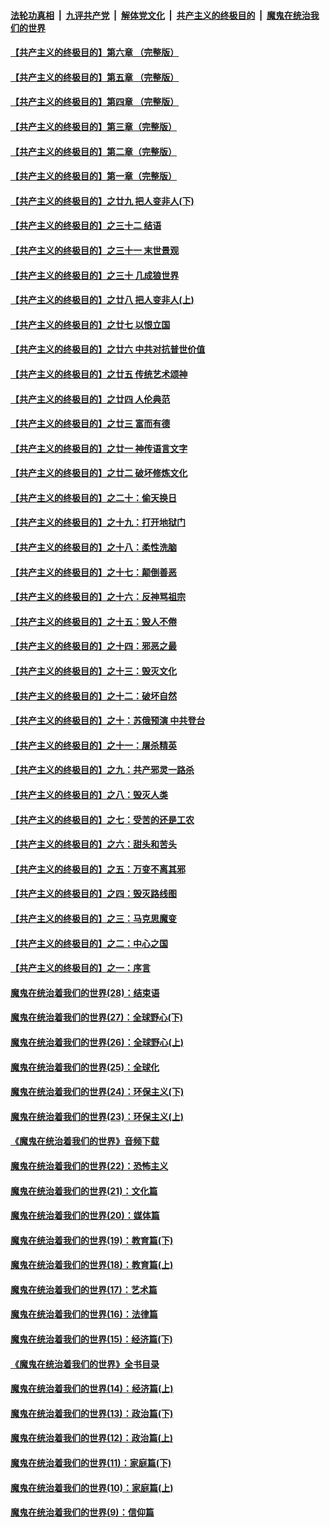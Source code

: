 

####  [法轮功真相](../../../../basic/blob/master/README.md?t=04060030) &nbsp;|&nbsp; [九评共产党](../../../../9ping.md/blob/master/README.md?t=04060030) &nbsp;|&nbsp; [解体党文化](../../../../jtdwh.md/blob/master/README.md?t=04060030)  &nbsp;|&nbsp; [共产主义的终极目的](../../../../gczydzjmd.md/blob/master/README.md?t=04060030) &nbsp;|&nbsp; [魔鬼在统治我们的世界](../../../../mgztzwmdsj.md/blob/master/README.md?t=04060030) 

#### [【共产主义的终极目的】第六章 （完整版）](../pages/nsc422/n11428913.md?t=04060030) 

#### [【共产主义的终极目的】第五章 （完整版）](../pages/nsc422/n11428912.md?t=04060030) 

#### [【共产主义的终极目的】第四章 （完整版）](../pages/nsc422/n11428907.md?t=04060030) 

#### [【共产主义的终极目的】第三章（完整版）](../pages/nsc422/n11428848.md?t=04060030) 

#### [【共产主义的终极目的】第二章（完整版）](../pages/nsc422/n11428831.md?t=04060030) 

#### [【共产主义的终极目的】第一章（完整版）](../pages/nsc422/n11417651.md?t=04060030) 

#### [【共产主义的终极目的】之廿九 把人变非人(下)](../pages/nsc422/n11344140.md?t=04060030) 

#### [【共产主义的终极目的】之三十二 结语](../pages/nsc422/n11360535.md?t=04060030) 

#### [【共产主义的终极目的】之三十一 末世景观](../pages/nsc422/n11351129.md?t=04060030) 

#### [【共产主义的终极目的】之三十 几成狼世界](../pages/nsc422/n11348280.md?t=04060030) 

#### [【共产主义的终极目的】之廿八 把人变非人(上)](../pages/nsc422/n11340492.md?t=04060030) 

#### [【共产主义的终极目的】之廿七 以恨立国](../pages/nsc422/n11336944.md?t=04060030) 

#### [【共产主义的终极目的】之廿六 中共对抗普世价值](../pages/nsc422/n11324785.md?t=04060030) 

#### [【共产主义的终极目的】之廿五 传统艺术颂神](../pages/nsc422/n11296396.md?t=04060030) 

#### [【共产主义的终极目的】之廿四 人伦典范](../pages/nsc422/n11296397.md?t=04060030) 

#### [【共产主义的终极目的】之廿三 富而有德](../pages/nsc422/n11283598.md?t=04060030) 

#### [【共产主义的终极目的】之廿一 神传语言文字](../pages/nsc422/n11263265.md?t=04060030) 

#### [【共产主义的终极目的】之廿二 破坏修炼文化](../pages/nsc422/n11245728.md?t=04060030) 

#### [【共产主义的终极目的】之二十：偷天换日](../pages/nsc422/n11238846.md?t=04060030) 

#### [【共产主义的终极目的】之十九：打开地狱门](../pages/nsc422/n11206376.md?t=04060030) 

#### [【共产主义的终极目的】之十八：柔性洗脑](../pages/nsc422/n11199994.md?t=04060030) 

#### [【共产主义的终极目的】之十七：颠倒善恶](../pages/nsc422/n11179782.md?t=04060030) 

#### [【共产主义的终极目的】之十六：反神骂祖宗](../pages/nsc422/n11166798.md?t=04060030) 

#### [【共产主义的终极目的】之十五：毁人不倦](../pages/nsc422/n11166792.md?t=04060030) 

#### [【共产主义的终极目的】之十四：邪恶之最](../pages/nsc422/n11150249.md?t=04060030) 

#### [【共产主义的终极目的】之十三：毁灭文化](../pages/nsc422/n11135227.md?t=04060030) 

#### [【共产主义的终极目的】之十二：破坏自然](../pages/nsc422/n11135214.md?t=04060030) 

#### [【共产主义的终极目的】之十：苏俄预演 中共登台](../pages/nsc422/n11118424.md?t=04060030) 

#### [【共产主义的终极目的】之十一：屠杀精英](../pages/nsc422/n11118442.md?t=04060030) 

#### [【共产主义的终极目的】之九：共产邪灵一路杀](../pages/nsc422/n11114139.md?t=04060030) 

#### [【共产主义的终极目的】之八：毁灭人类](../pages/nsc422/n11108503.md?t=04060030) 

#### [【共产主义的终极目的】之七：受苦的还是工农](../pages/nsc422/n11101809.md?t=04060030) 

#### [【共产主义的终极目的】之六：甜头和苦头](../pages/nsc422/n11096971.md?t=04060030) 

#### [【共产主义的终极目的】之五：万变不离其邪](../pages/nsc422/n11091285.md?t=04060030) 

#### [【共产主义的终极目的】之四：毁灭路线图](../pages/nsc422/n11086284.md?t=04060030) 

#### [【共产主义的终极目的】之三：马克思魔变](../pages/nsc422/n11061941.md?t=04060030) 

#### [【共产主义的终极目的】之二：中心之国](../pages/nsc422/n11047728.md?t=04060030) 

#### [【共产主义的终极目的】之一：序言](../pages/nsc422/n11086077.md?t=04060030) 

#### [魔鬼在统治着我们的世界(28)：结束语](../pages/nsc422/n10936246.md?t=04060030) 

#### [魔鬼在统治着我们的世界(27)：全球野心(下)](../pages/nsc422/n10928319.md?t=04060030) 

#### [魔鬼在统治着我们的世界(26)：全球野心(上)](../pages/nsc422/n10900318.md?t=04060030) 

#### [魔鬼在统治着我们的世界(25)：全球化](../pages/nsc422/n10788205.md?t=04060030) 

#### [魔鬼在统治着我们的世界(24)：环保主义(下)](../pages/nsc422/n10695307.md?t=04060030) 

#### [魔鬼在统治着我们的世界(23)：环保主义(上)](../pages/nsc422/n10688613.md?t=04060030) 

#### [《魔鬼在统治着我们的世界》音频下载](../pages/nsc422/n10635553.md?t=04060030) 

#### [魔鬼在统治着我们的世界(22)：恐怖主义](../pages/nsc422/n10614727.md?t=04060030) 

#### [魔鬼在统治着我们的世界(21)：文化篇](../pages/nsc422/n10597706.md?t=04060030) 

#### [魔鬼在统治着我们的世界(20)：媒体篇](../pages/nsc422/n10586579.md?t=04060030) 

#### [魔鬼在统治着我们的世界(19)：教育篇(下)](../pages/nsc422/n10564808.md?t=04060030) 

#### [魔鬼在统治着我们的世界(18)：教育篇(上)](../pages/nsc422/n10526970.md?t=04060030) 

#### [魔鬼在统治着我们的世界(17)：艺术篇](../pages/nsc422/n10499093.md?t=04060030) 

#### [魔鬼在统治着我们的世界(16)：法律篇](../pages/nsc422/n10485969.md?t=04060030) 

#### [魔鬼在统治着我们的世界(15)：经济篇(下)](../pages/nsc422/n10469975.md?t=04060030) 

#### [《魔鬼在统治着我们的世界》全书目录](../pages/nsc422/n10464261.md?t=04060030) 

#### [魔鬼在统治着我们的世界(14)：经济篇(上)](../pages/nsc422/n10457370.md?t=04060030) 

#### [魔鬼在统治着我们的世界(13)：政治篇(下)](../pages/nsc422/n10448270.md?t=04060030) 

#### [魔鬼在统治着我们的世界(12)：政治篇(上)](../pages/nsc422/n10444576.md?t=04060030) 

#### [魔鬼在统治着我们的世界(11)：家庭篇(下)](../pages/nsc422/n10440961.md?t=04060030) 

#### [魔鬼在统治着我们的世界(10)：家庭篇(上)](../pages/nsc422/n10435448.md?t=04060030) 

#### [魔鬼在统治着我们的世界(9)：信仰篇](../pages/nsc422/n10432159.md?t=04060030) 

